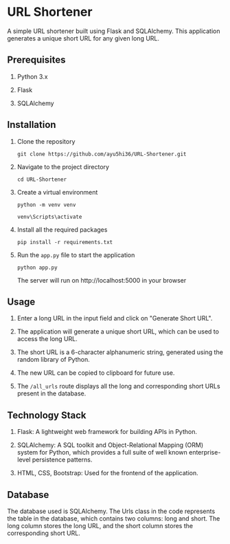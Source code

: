 # URL Shortener
A simple URL shortener built using Flask and SQLAlchemy. This application generates a unique short URL for any given long URL.

## Prerequisites
1. Python 3.x

2. Flask

3. SQLAlchemy

## Installation
1. Clone the repository

    `git clone https://github.com/ayu5hi36/URL-Shortener.git`

2. Navigate to the project directory

    `cd URL-Shortener`

3. Create a virtual environment

    `python -m venv venv`

    `venv\Scripts\activate`

4. Install all the required packages

    `pip install -r requirements.txt`

5. Run the `app.py` file to start the application

    `python app.py`

    The server will run on http://localhost:5000 in your browser

## Usage
1. Enter a long URL in the input field and click on "Generate Short URL".

2. The application will generate a unique short URL, which can be used to access the long URL.

3. The short URL is a 6-character alphanumeric string, generated using the random library of Python.

4. The new URL can be copied to clipboard for future use.

5. The `/all_urls` route displays all the long and corresponding short URLs present in the database.

## Technology Stack
1. Flask: A lightweight web framework for building APIs in Python.

2. SQLAlchemy: A SQL toolkit and Object-Relational Mapping (ORM) system for Python, which provides a full suite of well known enterprise-level persistence patterns.

3. HTML, CSS, Bootstrap: Used for the frontend of the application.

## Database
The database used is SQLAlchemy. The Urls class in the code represents the table in the database, which contains two columns: long and short. The long column stores the long URL, and the short column stores the corresponding short URL.


